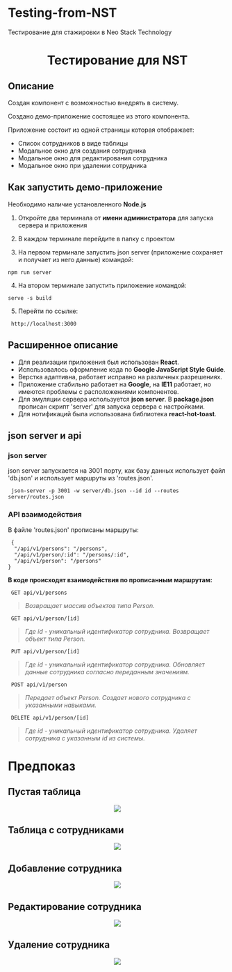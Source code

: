 # Testing-from-NST
Тестирование для стажировки в Neo Stack Technology

<h1 align="center">Тестирование для NST</h1>

## Описание

<p>Создан компонент с возможностью внедрять в систему.</p>
<p>Создано демо-приложение состоящее из этого компонента.</p>
<p>Приложение состоит из одной страницы которая отображает:</p>

- Список сотрудников в виде таблицы
-	Модальное окно для создания сотрудника
-	Модальное окно для редактирования сотрудника
-	Модальное окно при удалении сотрудника


## Как запустить демо-приложение

Необходимо наличие установленного **Node.js**

1. Откройте два терминала от **имени администратора** для запуска сервера и приложения

2. В каждом терминале перейдите в папку с проектом

3. На первом терминале запустить json server (приложение сохраняет и получает из него данные) командой:

```
npm run server
```
4. На втором терминале запустить приложение командой:
```
serve -s build
```
5. Перейти по ссылке:
```
 http://localhost:3000 
```

## Расширенное описание

- Для реализации приложения был использован **React**.
- Использовалось оформление кода по **Google JavaScript Style Guide**.
- Верстка адаптивна, работает исправно на различных разрешениях.
- Приложение стабильно работает на **Google**, на **IE11** работает, но имеются проблемы с расположениями компонентов.
- Для эмуляции сервера используется **json server**. В **package.json** прописан скрипт 'server' для запуска сервера с настройками.
- Для нотификаций была использована библиотека **react-hot-toast**.

## json server и api
### json server
json server запускается на 3001 порту, как базу данных использует файл 'db.json' и использует маршруты из 'routes.json'.
```
 json-server -p 3001 -w server/db.json --id id --routes server/routes.json
```
### API взаимодействия
В файле 'routes.json' прописаны маршруты:
```
 {
  "/api/v1/persons": "/persons",
  "/api/v1/person/:id": "/persons/:id",
  "/api/v1/person": "/persons"
}
```

**В коде происходят взаимодействия по прописанным маршрутам:**

```
 GET api/v1/persons
```

> *Возвращает массив объектов типа Person.*

```
 GET api/v1/person/[id]
```

> *Где id - уникальный идентификатор сотрудника. Возвращает объект типа Person.*

```
 PUT api/v1/person/[id]
```

> *Где id - уникальный идентификатор сотрудника. Обновляет данные сотрудника согласно переданным значениям.*

```
 POST api/v1/person
```
> *Передает объект Person. Создает нового сотрудника с указанными навыками.*

```
 DELETE api/v1/person/[id]
```
> *Где id - уникальный идентификатор сотрудника. Удаляет сотрудника с указанным id из системы.*

# Предпоказ

## **Пустая таблица**

<p align="center">
<img  src="https://raw.githubusercontent.com/Stasynprok/Testing-from-NST/main/readme_image/1.PNG">
</p>

## **Таблица с сотрудниками**

<p align="center">
<img  src="https://raw.githubusercontent.com/Stasynprok/Testing-from-NST/main/readme_image/2.PNG">
</p>

## **Добавление сотрудника**

<p align="center">
<img  src="https://raw.githubusercontent.com/Stasynprok/Testing-from-NST/main/readme_image/3.PNG">
</p>

## **Редактирование сотрудника**

<p align="center">
<img  src="https://raw.githubusercontent.com/Stasynprok/Testing-from-NST/main/readme_image/4.PNG">
</p>

## **Удаление сотрудника**

<p align="center">
<img  src="https://raw.githubusercontent.com/Stasynprok/Testing-from-NST/main/readme_image/5.PNG">
</p>
